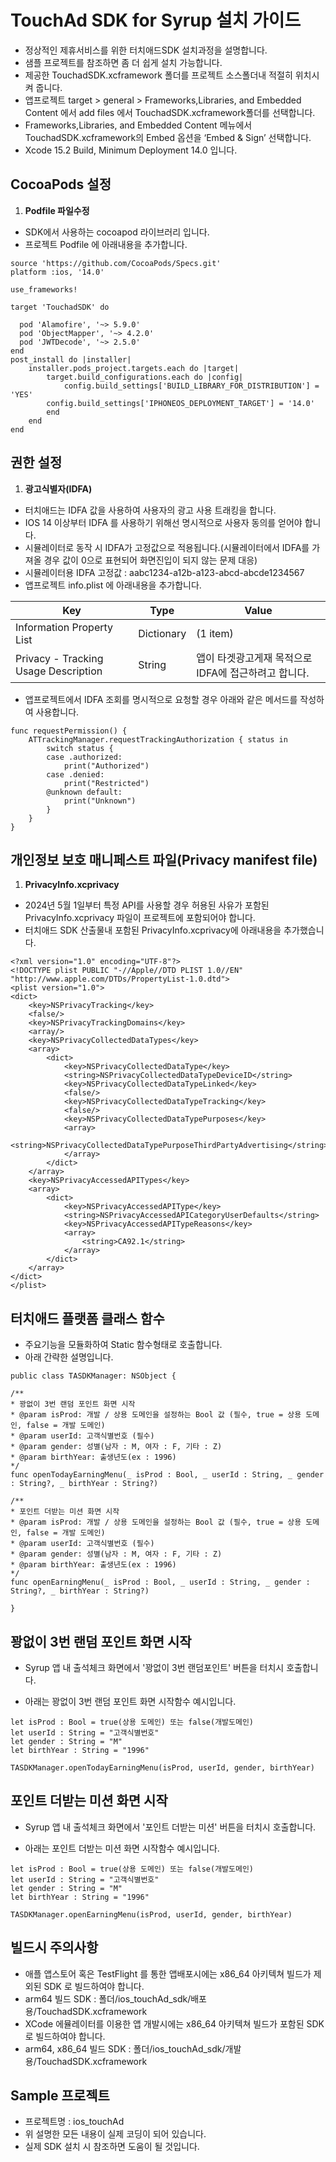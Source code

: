 #  TouchAd SDK  for Syrup 설치 가이드

* 정상적인 제휴서비스를 위한 터치애드SDK 설치과정을 설명합니다.
* 샘플 프로젝트를 참조하면 좀 더 쉽게 설치 가능합니다.
* 제공한 TouchadSDK.xcframework 폴더를 프로젝트 소스폴더내 적절히 위치시켜 줍니다.
* 앱프로젝트 target > general > Frameworks,Libraries, and Embedded Content 에서 add files 에서 TouchadSDK.xcframework폴더를 선택합니다.
* Frameworks,Libraries, and Embedded Content 메뉴에서 TouchadSDK.xcframework의 Embed 옵션을 ‘Embed & Sign’ 선택합니다.
* Xcode 15.2 Build, Minimum Deployment 14.0 입니다.


## CocoaPods 설정
1. **Podfile 파일수정**
* SDK에서 사용하는 cocoapod 라이브러리 입니다.
* 프로젝트 Podfile 에 아래내용을 추가합니다.
```
source 'https://github.com/CocoaPods/Specs.git'
platform :ios, '14.0'

use_frameworks!

target 'TouchadSDK' do

  pod 'Alamofire', '~> 5.9.0'
  pod 'ObjectMapper', '~> 4.2.0'
  pod 'JWTDecode', '~> 2.5.0'
end
post_install do |installer|
    installer.pods_project.targets.each do |target|
        target.build_configurations.each do |config|
            config.build_settings['BUILD_LIBRARY_FOR_DISTRIBUTION'] = 'YES'
        config.build_settings['IPHONEOS_DEPLOYMENT_TARGET'] = '14.0'
        end
    end
end
```

## 권한 설정
1. **광고식별자(IDFA)**
* 터치애드는 IDFA 값을 사용하여 사용자의 광고 사용 트래킹을 합니다.  
* IOS 14 이상부터 IDFA 를 사용하기 위해선 명시적으로 사용자 동의를 얻어야 합니다.
* 시뮬레이터로 동작 시 IDFA가 고정값으로 적용됩니다.(시뮬레이터에서 IDFA를 가져올 경우 값이 0으로 표현되어 화면진입이 되지 않는 문제 대응)
* 시뮬레이터용 IDFA 고정값 : aabc1234-a12b-a123-abcd-abcde1234567
* 앱프로젝트 info.plist 에 아래내용을 추가합니다.

| Key | Type | Value |
|---|---|---|
| Information Property List|Dictionary|(1 item)|
| Privacy - Tracking Usage Description|String|앱이 타겟광고게재 목적으로 IDFA에 접근하려고 합니다.|

* 앱프로젝트에서 IDFA 조회를 명시적으로 요청할 경우 아래와 같은 메서드를 작성하여 사용합니다.

```
func requestPermission() { 
    ATTrackingManager.requestTrackingAuthorization { status in 
        switch status { 
        case .authorized: 
            print("Authorized") 
        case .denied: 
            print("Restricted") 
        @unknown default: 
            print("Unknown") 
        } 
    } 
}
```

## 개인정보 보호 매니페스트 파일(Privacy manifest file)
1. **PrivacyInfo.xcprivacy**
* 2024년 5월 1일부터 특정 API를 사용할 경우 허용된 사유가 포함된 PrivacyInfo.xcprivacy 파일이 프로젝트에 포함되어야 합니다.
* 터치애드 SDK 산출물내 포함된 PrivacyInfo.xcprivacy에 아래내용을 추가했습니다.
```
<?xml version="1.0" encoding="UTF-8"?>
<!DOCTYPE plist PUBLIC "-//Apple//DTD PLIST 1.0//EN" "http://www.apple.com/DTDs/PropertyList-1.0.dtd">
<plist version="1.0">
<dict>
    <key>NSPrivacyTracking</key>
    <false/>
    <key>NSPrivacyTrackingDomains</key>
    <array/>
    <key>NSPrivacyCollectedDataTypes</key>
    <array>
        <dict>
            <key>NSPrivacyCollectedDataType</key>
            <string>NSPrivacyCollectedDataTypeDeviceID</string>
            <key>NSPrivacyCollectedDataTypeLinked</key>
            <false/>
            <key>NSPrivacyCollectedDataTypeTracking</key>
            <false/>
            <key>NSPrivacyCollectedDataTypePurposes</key>
            <array>
                <string>NSPrivacyCollectedDataTypePurposeThirdPartyAdvertising</string>
            </array>
        </dict>
    </array>
    <key>NSPrivacyAccessedAPITypes</key>
    <array>
        <dict>
            <key>NSPrivacyAccessedAPIType</key>
            <string>NSPrivacyAccessedAPICategoryUserDefaults</string>
            <key>NSPrivacyAccessedAPITypeReasons</key>
            <array>
                <string>CA92.1</string>
            </array>
        </dict>
    </array>
</dict>
</plist>
```

## 터치애드 플랫폼 클래스 함수

- 주요기능을 모듈화하여 Static 함수형태로 호출합니다.
- 아래 간략한 설명입니다.
```
public class TASDKManager: NSObject {

/**
* 꽝없이 3번 랜덤 포인트 화면 시작
* @param isProd: 개발 / 상용 도메인을 설정하는 Bool 값 (필수, true = 상용 도메인, false = 개발 도메인)
* @param userId: 고객식별번호 (필수)
* @param gender: 성별(남자 : M, 여자 : F, 기타 : Z)
* @param birthYear: 출생년도(ex : 1996)
*/
func openTodayEarningMenu(_ isProd : Bool, _ userId : String, _ gender : String?, _ birthYear : String?)

/**
* 포인트 더받는 미션 화면 시작
* @param isProd: 개발 / 상용 도메인을 설정하는 Bool 값 (필수, true = 상용 도메인, false = 개발 도메인)
* @param userId: 고객식별번호 (필수)
* @param gender: 성별(남자 : M, 여자 : F, 기타 : Z)
* @param birthYear: 출생년도(ex : 1996)
*/
func openEarningMenu(_ isProd : Bool, _ userId : String, _ gender : String?, _ birthYear : String?)

}
```


## 꽝없이 3번 랜덤 포인트 화면 시작

*  Syrup 앱 내 출석체크 화면에서 '꽝없이 3번 랜덤포인트' 버튼을 터치시 호출합니다.

*  아래는 꽝없이 3번 랜덤 포인트 화면 시작함수 예시입니다.
```
let isProd : Bool = true(상용 도메인) 또는 false(개발도메인)
let userId : String = "고객식별번호"
let gender : String = "M"
let birthYear : String = "1996" 

TASDKManager.openTodayEarningMenu(isProd, userId, gender, birthYear)
```

## 포인트 더받는 미션 화면 시작

*  Syrup 앱 내 출석체크 화면에서 '포인트 더받는 미션' 버튼을 터치시 호출합니다.

*  아래는 포인트 더받는 미션 화면 시작함수 예시입니다.
```
let isProd : Bool = true(상용 도메인) 또는 false(개발도메인)
let userId : String = "고객식별번호"
let gender : String = "M"
let birthYear : String = "1996" 

TASDKManager.openEarningMenu(isProd, userId, gender, birthYear)
```


## 빌드시  주의사항

* 애플 앱스토어 혹은 TestFlight 를 통한 앱배포시에는 x86_64 아키텍쳐 빌드가 제외된 SDK 로 빌드하여야 합니다.
* arm64  빌드 SDK :  폴더/ios_touchAd_sdk/배포용/TouchadSDK.xcframework
* XCode 에뮬레이터를 이용한 앱 개발시에는 x86_64 아키텍쳐 빌드가 포함된 SDK 로 빌드하여야 합니다.
* arm64, x86_64 빌드 SDK : 폴더/ios_touchAd_sdk/개발용/TouchadSDK.xcframework

## Sample 프로젝트

* 프로젝트명 : ios_touchAd
* 위 설명한 모든 내용이 실제 코딩이 되어 있습니다.
* 실제 SDK 설치 시 참조하면 도움이 될 것입니다.

